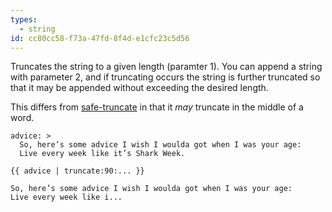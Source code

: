 ```yaml
---
types:
  - string
id: cc80cc58-f73a-47fd-8f4d-e1cfc23c5d56
---
```

Truncates the string to a given length (paramter 1). You can append a string with parameter 2, and if truncating occurs the string is further truncated so that it may be appended without exceeding the desired length.

This differs from [safe-truncate][safe-truncate] in that it _may_ truncate in the middle of a word.

```.language-yaml
advice: >
  So, here’s some advice I wish I woulda got when I was your age:
  Live every week like it’s Shark Week.
```

```
{{ advice | truncate:90:... }}
```

```.language-output
So, here’s some advice I wish I woulda got when I was your age:
Live every week like i...
```

[safe-truncate]: #string:safe_truncate
